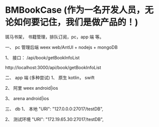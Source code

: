 # BMBookCase (作为一名开发人员，无论如何要记住，我们是做产品的！)
斑马书架， 书籍管理，排队订阅，pc，app 端 等。

一、 pc 管理后端 weex web/AntUI + nodejs + mongoDB

1、 接口：
/api/book/getBookInfoList

http://localhost:3000/api/book/getBookInfoList




二、 app 端 (多种尝试)
1、 原生 kotlin， swift

2、 阿里 weex android|ios

3、 arena android|ios


三、 db
1、 本地 "URI": "127.0.0.0:27017/testDB",

2、 测试环境 "URI": "172.19.65.30:27017/testDB",


